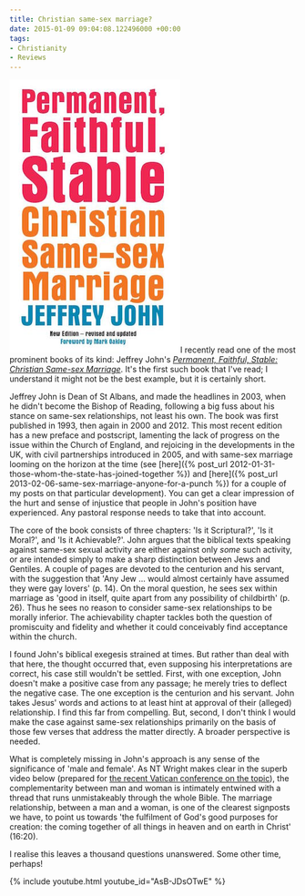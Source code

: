 ```yaml
---
title: Christian same-sex marriage?
date: 2015-01-09 09:04:08.122496000 +00:00
tags:
- Christianity
- Reviews
---
```

[<img alt="Jeffrey John: Permanent, Faithful, Stable" title="Jeffrey John: Permanent, Faithful, Stable" src="/assets/john-pfs.jpg" class="alignright" />](http://www.dltbooks.com/titles/1741-9780232530117-permanent-faithful-stable)I recently read one of the most prominent books of its kind: Jeffrey John's [_Permanent, Faithful, Stable: Christian Same-sex Marriage_](http://www.dltbooks.com/titles/1741-9780232530117-permanent-faithful-stable). It's the first such book that I've read; I understand it might not be the best example, but it is certainly short.

Jeffrey John is Dean of St Albans, and made the headlines in 2003, when he didn't become the Bishop of Reading, following a big fuss about his stance on same-sex relationships, not least his own. The book was first published in 1993, then again in 2000 and 2012. This most recent edition has a new preface and postscript, lamenting the lack of progress on the issue within the Church of England, and rejoicing in the developments in the UK, with civil partnerships introduced in 2005, and with same-sex marriage looming on the horizon at the time (see [here]({% post_url 2012-01-31-those-whom-the-state-has-joined-together %}) and [here]({% post_url 2013-02-06-same-sex-marriage-anyone-for-a-punch %}) for a couple of my posts on that particular development). You can get a clear impression of the hurt and sense of injustice that people in John's position have experienced. Any pastoral response needs to take that into account.

The core of the book consists of three chapters: 'Is it Scriptural?', 'Is it Moral?', and 'Is it Achievable?'. John argues that the biblical texts speaking against same-sex sexual activity are either against only _some_ such activity, or are intended simply to make a sharp distinction between Jews and Gentiles. A couple of pages are devoted to the centurion and his servant, with the suggestion that 'Any Jew ... would almost certainly have assumed they were gay lovers' (p. 14). On the moral question, he sees sex within marriage as 'good in itself, quite apart from any possibility of childbirth' (p. 26). Thus he sees no reason to consider same-sex relationships to be morally inferior. The achievability chapter tackles both the question of promiscuity and fidelity and whether it could conceivably find acceptance within the church.

I found John's biblical exegesis strained at times. But rather than deal with that here, the thought occurred that, even supposing his interpretations are correct, his case still wouldn't be settled. First, with one exception, John doesn't make a positive case from any passage; he merely tries to deflect the negative case. The one exception is the centurion and his servant. John takes Jesus' words and actions to at least hint at approval of their (alleged) relationship. I find this far from compelling. But, second, I don't think I would make the case against same-sex relationships primarily on the basis of those few verses that address the matter directly. A broader perspective is needed.

What is completely missing in John's approach is any sense of the significance of 'male and female'. As NT Wright makes clear in the superb video below (prepared for [the recent Vatican conference on the topic](http://humanum.it/en/)), the complementarity between man and woman is intimately entwined with a thread that runs unmistakeably through the whole Bible. The marriage relationship, between a man and a woman, is one of the clearest signposts we have, to point us towards 'the fulfilment of God's good purposes for creation: the coming together of all things in heaven and on earth in Christ' (16:20).

I realise this leaves a thousand questions unanswered. Some other time, perhaps!

{% include youtube.html youtube_id="AsB-JDsOTwE" %}
